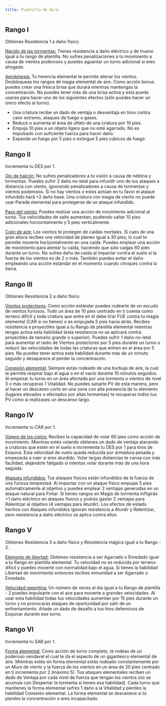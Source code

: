 ```yaml
---
title: Plantilla de Aire
---
```


## Rango I

Obtienes Resistencia 1 a daño físico. 

<u>Nacido de las tormentas:</u> Tienes resistencia a daño eléctrico y de trueno igual a tu rango de plantilla. No sufres penalizaciones a tu movimiento a causa de vientos poderosos y puedes aguantar un turno adicional si eres ahogado.

<u>Aerokinesia:</u> Tu herencia elemental te permite alterar los vientos. Desbloqueas los rangos de magia elemental de aire. Como acción bonus puedes crear una fresca brisa que durará mientras mantengas la concentración. No puedes tener más de una brisa activa y esta puede usarse para hacer uno de los siguientes efectos (sólo puedes hacer un único efecto al turno).

- Una criatura recibe un dado de ventaja o desventaja en tiros contra calor extremo, ataques de fuego o gases.
- Reduce o aumenta el área de olfato de una criatura por 10 pies. 
- Empuja 10 pies a un objeto ligero que no esté agarrado. No es impulsado con suficiente fuerza para hacer daño.
- Expande un fuego por 5 pies o extingue 5 pies cúbicos de fuego.

## Rango II

Incrementa tu DES por 1.

<u>Ojo de halcón:</u> No sufres penalizadores a tu visión a causa de neblina y tormentas. Puedes sufrir 2 daño no-letal para infundir uno de tus ataques a distancia con viento, ignorando penalizadores a causa de tormentas y vientos poderosos. Si no hay vientos o estos actúan en tu favor el ataque infundido hará +2 daño base. Una criatura con magia de viento no puede usar Parada elemental para protegerse de un ataque infundido.

<u>Paso del viento:</u> Puedes realizar una acción de movimiento adicional al turno. Tus velocidades de salto aumentan, pudiendo saltar 10 pies adicionales horizontalmente y 5 pies verticalmente. 

<u>Cojín de aire:</u> Los vientos te protegen de caídas mortales. Si caes de una gran altura recibes una velocidad de planeo igual a 30 pies, lo cual te permite moverte horizontalmente en una caída. Puedes emplear una acción de movimiento para alentar tu caída, haciendo que sólo caigas 60 pies durante un turno. No sufres daño de caída al impactar contra el suelo si la fuerza de los vientos es de 2 o más. También puedes evitar el daño empleando una acción estándar en el momento cuando choques contra la tierra.

## Rango III 

Obtienes Resistencia 2 a daño físico. 

<u>Vientos protectores:</u>  Como acción estándar puedes rodearte de un escudo de vientos furiosos. Todo un área de 10 pies centrado en ti cuenta como terreno difícil y toda criatura que entre en él debe tirar FUE contra tu magia elemental (CAR si no tienes) o es empujada 5 pies hacia atrás. Recibes resistencia a proyectiles igual a tu Rango de plantilla elemental mientras tengas activa esta habilidad (esta resistencia no se aplicará contra proyectiles de tamaño grande o superior). Puedes sufrir 1 daño no-letal para aumentar el radio de Vientos protectores por 5 pies durante un turno o reducir las velocidades de todas las criaturas que entren en el área por 5 pies. No puedes tener activa esta habilidad durante más de un minuto seguido y desaparece al perder la concentración. 

<u>Conexión elemental:</u> Siempre estás rodeado de una burbuja de aire, la cual te permite respirar bajo el agua o en el vacío durante 10 minutos seguidos. Al empezar tu turno en un área afectada por una tormenta o vientos de nivel 3 o más recuperas 1 Vitalidad. No puedes sanarte PV de esta manera, pero al hacer un descanso corto en una zona con alta presencia de tu elemento (lugares elevados o afectados por altas tormentas) te recuperas todos tus PV como si realizases un descanso largo. 

## Rango IV 

Incrementa tu CAR por 1.

<u>Viajero de los cielos:</u> Recibes la capacidad de volar 60 pies como acción de movimiento. Mientras estés volando obtienes un dado de ventaja atacando a criaturas que estén en el suelo e incrementa tu DES por 1 para tiros de Esquiva. Esta velocidad de vuelo queda reducida por armadura pesada y empezarás a caer si eres aturdido. Volar largas distancias te cansa con más facilidad, dejándote fatigado si intentas volar durante más de una hora seguida.

<u>Ataques infundidos:</u> Tus ataques físicos están infundidos de la fuerza de una furiosa tempestad. Al impactar con un ataque físico empujas 5 pies automáticamente al objetivo y puedes emplear 2 ventajas generadas en un ataque natural para Fintar. Si tienes rangos en Magia de tormenta infligirás +1 daño eléctrico en ataques físicos y podrás gastar 2 ventajas para Ralentizar al objetivo (4 ventajas para Aturdir). Los efectos de estado hechos con Ataques infundidos ignoran resistencia a Aturdir y Ralentizar, pero resistencia a daño eléctrico se aplica contra ellos.

## Rango V 

Obtienes Resistencia 3 a daño físico y Resistencia mágica igual a tu Rango - 2.

<u>Elemento de libertad:</u> Obtienes resistencia a ser Agarrado o Enredado igual a tu Rango en plantilla elemental. Tu velocidad no es reducida por terreno difícil y puedes moverte con normalidad bajo el agua. Si tienes la habilidad Libertad de movimiento entonces recibes inmunidad a ser Agarrado o Enredado.

<u>Velocidad repentina:</u> Un número de veces al día igual a tu Rango de plantilla - 2 puedes impulsarte con el aire para moverte a grandes velocidades. Al usar esta habilidad todas tus velocidades aumentan por 15 pies durante un turno y no provocarás ataques de oportunidad por salir de un enfrentamiento. Añade un dado de desafío a tus tiros defensivos de Esquivar durante ese turno.

## Rango VI

Incrementa tu SAB por 1.

<u>Forma elemental:</u> Como acción de turno completo, te rodeas de un poderoso vendaval el cual te da el aspecto de un gigantesco elemental de aire. Mientras estés en forma elemental estás rodeado constantemente por un Muro de viento y la fuerza de los vientos en un área de 20 pies centrado en ti incrementa por 2 (máximo 5). Tus ataques elementales reciben un dado de Ventaja por cada nivel de fuerza que tengan los vientos (no se acumula con Despertar la tormenta si tienes esa habilidad). Cada turno que mantienes la forma elemental sufres 1 daño a la Vitalidad y pierdes la habilidad Conexión elemental. La forma elemental se desvanece si tú pierdes la concentración o eres incapacitado. 